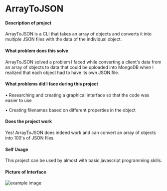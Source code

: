 # ArrayToJSON

#### Description of project

ArrayToJSON is a CLI that takes an array of objects and converts it into multiple JSON files with the data of the individual object.

#### What problem does this solve

ArrayToJSON solved a problem I faced while converting a client's data from an array of objects to data that could be uploaded into MongoDB when I realized that each object had to have its own JSON file.

#### What problems did I face during this project

• Researching and creating a graphical interface so that the code was easier to use

• Creating filenames based on different properties in the object

#### Does the project work

Yes! ArrayToJSON does indeed work and can convert an array of objects into 100's of JSON files.

#### Self Usage

This project can be used by almost with basic javascript programming skills.

#### Picture of Interface

![example image](https://i.imgur.com/ZeuZMeR.png)
